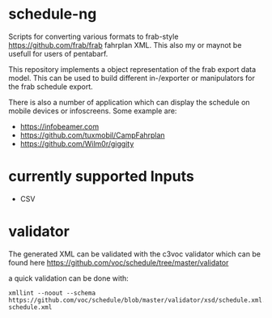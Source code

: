 # schedule-ng
Scripts for converting various formats to frab-style https://github.com/frab/frab fahrplan XML.
This also my or maynot be usefull for users of pentabarf.

This repository implements a object representation of the frab export data model.
This can be used to build different in-/exporter or manipulators for the frab schedule export.

There is also a number of application which can display the schedule on mobile devices or infoscreens.
Some example are:

* https://infobeamer.com
* https://github.com/tuxmobil/CampFahrplan
* https://github.com/Wilm0r/giggity

# currently supported Inputs
* CSV

# validator
The generated XML can be validated with the c3voc validator
which can be found here https://github.com/voc/schedule/tree/master/validator

a quick validation can be done with:

```
xmllint --noout --schema https://github.com/voc/schedule/blob/master/validator/xsd/schedule.xml.xsd schedule.xml
```

